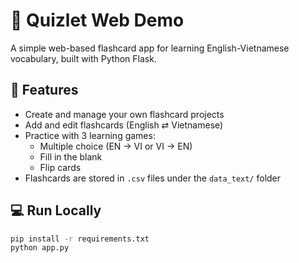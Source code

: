 # 📘 Quizlet Web Demo

A simple web-based flashcard app for learning English-Vietnamese vocabulary, built with Python Flask.

## 🔑 Features
- Create and manage your own flashcard projects
- Add and edit flashcards (English ⇄ Vietnamese)
- Practice with 3 learning games:
  - Multiple choice (EN → VI or VI → EN)
  - Fill in the blank
  - Flip cards
- Flashcards are stored in `.csv` files under the `data_text/` folder

## 💻 Run Locally

```bash
pip install -r requirements.txt
python app.py
